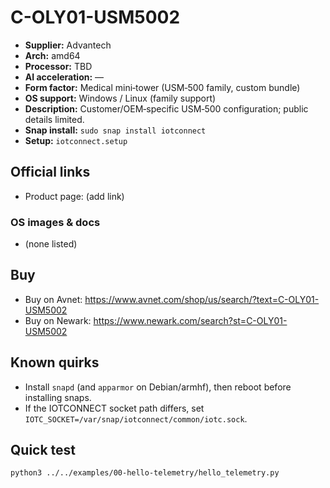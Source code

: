 # C-OLY01-USM5002

- **Supplier:** Advantech
- **Arch:** amd64
- **Processor:** TBD
- **AI acceleration:** —
- **Form factor:** Medical mini‑tower (USM‑500 family, custom bundle)
- **OS support:** Windows / Linux (family support)
- **Description:** Customer/OEM‑specific USM‑500 configuration; public details limited.
- **Snap install:** `sudo snap install iotconnect`
- **Setup:** `iotconnect.setup`

## Official links
- Product page: (add link)

### OS images & docs
- (none listed)

## Buy
- Buy on Avnet: https://www.avnet.com/shop/us/search/?text=C-OLY01-USM5002
- Buy on Newark: https://www.newark.com/search?st=C-OLY01-USM5002

## Known quirks
- Install `snapd` (and `apparmor` on Debian/armhf), then reboot before installing snaps.
- If the IOTCONNECT socket path differs, set `IOTC_SOCKET=/var/snap/iotconnect/common/iotc.sock`.

## Quick test
```bash
python3 ../../examples/00-hello-telemetry/hello_telemetry.py
```
